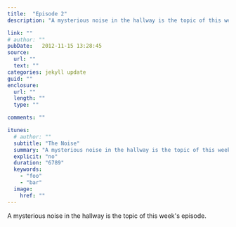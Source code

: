 ```yaml
---
title:  "Episode 2"
description: "A mysterious noise in the hallway is the topic of this week's episode."

link: ""
# author: ""
pubDate:   2012-11-15 13:28:45
source:
  url: ""
  text: ""
categories: jekyll update
guid: ""
enclosure:
  url: ""
  length: ""
  type: ""

comments: ""

itunes:
  # author: ""
  subtitle: "The Noise"
  summary: "A mysterious noise in the hallway is the topic of this week's episode."
  explicit: "no"
  duration: "6789"
  keywords:
    - "foo"
    - "bar"
  image:
    href: ""
---
```


<p>A mysterious noise in the hallway is the topic of this week's episode.</p>
